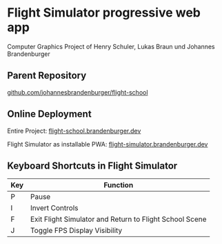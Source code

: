 # Flight Simulator progressive web app

Computer Graphics Project of Henry Schuler, Lukas Braun und Johannes Brandenburger

## Parent Repository

[github.com/johannesbrandenburger/flight-school](https://github.com/johannesbrandenburger/flight-school)

## Online Deployment

Entire Project: [flight-school.brandenburger.dev](https://flight-school.brandenburger.dev)

Flight Simulator as installable PWA: [flight-simulator.brandenburger.dev](https://flight-simulator.brandenburger.dev)

## Keyboard Shortcuts in Flight Simulator

| Key | Function |
| --- | --- |
| P   | Pause |
| I   | Invert Controls |
| F   | Exit Flight Simulator and Return to Flight School Scene |
| J   | Toggle FPS Display Visibility |
